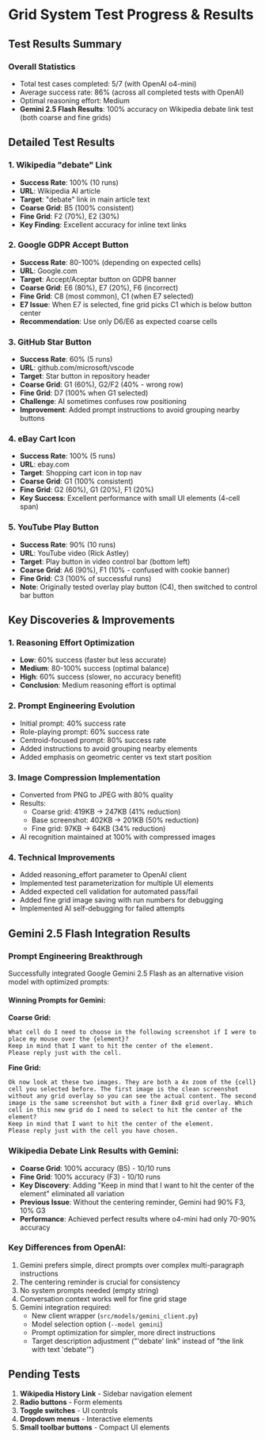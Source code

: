 # Grid System Test Progress & Results

## Test Results Summary

### Overall Statistics
- Total test cases completed: 5/7 (with OpenAI o4-mini)
- Average success rate: 86% (across all completed tests with OpenAI)
- Optimal reasoning effort: Medium
- **Gemini 2.5 Flash Results**: 100% accuracy on Wikipedia debate link test (both coarse and fine grids)

## Detailed Test Results

### 1. Wikipedia "debate" Link
- **Success Rate**: 100% (10 runs)
- **URL**: Wikipedia AI article
- **Target**: "debate" link in main article text
- **Coarse Grid**: B5 (100% consistent)
- **Fine Grid**: F2 (70%), E2 (30%)
- **Key Finding**: Excellent accuracy for inline text links

### 2. Google GDPR Accept Button
- **Success Rate**: 80-100% (depending on expected cells)
- **URL**: Google.com
- **Target**: Accept/Aceptar button on GDPR banner
- **Coarse Grid**: E6 (80%), E7 (20%), F6 (incorrect)
- **Fine Grid**: C8 (most common), C1 (when E7 selected)
- **E7 Issue**: When E7 is selected, fine grid picks C1 which is below button center
- **Recommendation**: Use only D6/E6 as expected coarse cells

### 3. GitHub Star Button
- **Success Rate**: 60% (5 runs)
- **URL**: github.com/microsoft/vscode
- **Target**: Star button in repository header
- **Coarse Grid**: G1 (60%), G2/F2 (40% - wrong row)
- **Fine Grid**: D7 (100% when G1 selected)
- **Challenge**: AI sometimes confuses row positioning
- **Improvement**: Added prompt instructions to avoid grouping nearby buttons

### 4. eBay Cart Icon
- **Success Rate**: 100% (5 runs)
- **URL**: ebay.com
- **Target**: Shopping cart icon in top nav
- **Coarse Grid**: G1 (100% consistent)
- **Fine Grid**: G2 (60%), G1 (20%), F1 (20%)
- **Key Success**: Excellent performance with small UI elements (4-cell span)

### 5. YouTube Play Button
- **Success Rate**: 90% (10 runs)
- **URL**: YouTube video (Rick Astley)
- **Target**: Play button in video control bar (bottom left)
- **Coarse Grid**: A6 (90%), F1 (10% - confused with cookie banner)
- **Fine Grid**: C3 (100% of successful runs)
- **Note**: Originally tested overlay play button (C4), then switched to control bar button

## Key Discoveries & Improvements

### 1. Reasoning Effort Optimization
- **Low**: 60% success (faster but less accurate)
- **Medium**: 80-100% success (optimal balance)
- **High**: 60% success (slower, no accuracy benefit)
- **Conclusion**: Medium reasoning effort is optimal

### 2. Prompt Engineering Evolution
- Initial prompt: 40% success rate
- Role-playing prompt: 60% success rate
- Centroid-focused prompt: 80% success rate
- Added instructions to avoid grouping nearby elements
- Added emphasis on geometric center vs text start position

### 3. Image Compression Implementation
- Converted from PNG to JPEG with 80% quality
- Results:
  - Coarse grid: 419KB → 247KB (41% reduction)
  - Base screenshot: 402KB → 201KB (50% reduction)
  - Fine grid: 97KB → 64KB (34% reduction)
- AI recognition maintained at 100% with compressed images

### 4. Technical Improvements
- Added reasoning_effort parameter to OpenAI client
- Implemented test parameterization for multiple UI elements
- Added expected cell validation for automated pass/fail
- Added fine grid image saving with run numbers for debugging
- Implemented AI self-debugging for failed attempts

## Gemini 2.5 Flash Integration Results

### Prompt Engineering Breakthrough
Successfully integrated Google Gemini 2.5 Flash as an alternative vision model with optimized prompts:

#### Winning Prompts for Gemini:
**Coarse Grid:**
```
What cell do I need to choose in the following screenshot if I were to place my mouse over the {element}?
Keep in mind that I want to hit the center of the element.
Please reply just with the cell.
```

**Fine Grid:**
```
Ok now look at these two images. They are both a 4x zoom of the {cell} cell you selected before. The first image is the clean screenshot without any grid overlay so you can see the actual content. The second image is the same screenshot but with a finer 8x8 grid overlay. Which cell in this new grid do I need to select to hit the center of the element?
Keep in mind that I want to hit the center of the element.
Please reply just with the cell you have chosen.
```

### Wikipedia Debate Link Results with Gemini:
- **Coarse Grid**: 100% accuracy (B5) - 10/10 runs
- **Fine Grid**: 100% accuracy (F3) - 10/10 runs  
- **Key Discovery**: Adding "Keep in mind that I want to hit the center of the element" eliminated all variation
- **Previous Issue**: Without the centering reminder, Gemini had 90% F3, 10% G3
- **Performance**: Achieved perfect results where o4-mini had only 70-90% accuracy

### Key Differences from OpenAI:
1. Gemini prefers simple, direct prompts over complex multi-paragraph instructions
2. The centering reminder is crucial for consistency
3. No system prompts needed (empty string)
4. Conversation context works well for fine grid stage
5. Gemini integration required:
   - New client wrapper (`src/models/gemini_client.py`)
   - Model selection option (`--model gemini`)
   - Prompt optimization for simpler, more direct instructions
   - Target description adjustment ("'debate' link" instead of "the link with text 'debate'")

## Pending Tests
1. **Wikipedia History Link** - Sidebar navigation element
2. **Radio buttons** - Form elements
3. **Toggle switches** - UI controls
4. **Dropdown menus** - Interactive elements
5. **Small toolbar buttons** - Compact UI elements